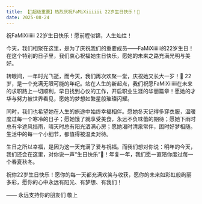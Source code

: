 ```yaml
---
title: 【🎉超级重要】热烈庆祝FaMiXiiiiii 22岁生日快乐！🎂
date: 2025-08-24
---
```


祝FaMiXiiiiii 22岁生日快乐！愿前程似锦，人生灿烂！

<!--more-->


今天，我们相聚在这里，是为了庆祝我们的重要成员——FaMiXiiiiii的22岁生日！在这个特别的日子里，我们衷心祝福她生日快乐，愿她的未来之路充满光明与美好。

转眼间，一年时光飞逝，而今天，我们再次欢聚一堂，庆祝她又长大一岁！🎂 22岁，是一个充满无限可能的年纪。站在人生的新起点，我们祝愿FaMiXiiiiii在未来的求职路上一切顺利，早日找到心仪的工作，开启职业生涯的华丽篇章！愿她的才华与努力被世界看见，愿她的梦想如繁星般璀璨闪耀。

同时，我们也希望她在人生的旅途中始终幸福相伴。愿她冬天记得多穿衣服，温暖度过每一个寒冷的日子；愿她饿了就享受美食，永远不负味蕾的期待；愿她下雨时总有伞遮风挡雨，晴天时总有阳光洒满心房；愿她渴时清泉常伴，困时好梦相随。生活中的每一个小细节，都值得被温柔对待。

生日之所以幸福，是因为这一天充满了爱与祝福。而我们想对你说：明年的今天，我们还会在这里，对你说一声“生日快乐”🎂！年复一年，我们愿一直陪你度过每一个春夏秋冬。

祝你22岁生日快乐！愿你的每一天都充满欢笑与收获，愿你的未来如彩虹般绚丽多彩，愿你的心中永远有阳光、有梦想、有我们！

—— 永远支持你的朋友们 敬上

